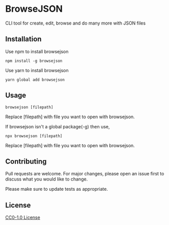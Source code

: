 # BrowseJSON

CLI tool for create, edit, browse and do many more with JSON files

## Installation

Use npm to install browsejson

```
npm install -g browsejson
```

Use yarn to install browsejson

```
yarn global add browsejson
```

## Usage

```
browsejson [filepath]
```

Replace [filepath] with file you want to open with browsejson.

If browsejson isn't a global package(-g) then use,

```
npx browsejson [filepath]
```

Replace [filepath] with file you want to open with browsejson.

## Contributing

Pull requests are welcome. For major changes, please open an issue first to discuss what you would like to change.

Please make sure to update tests as appropriate.

## License

[CC0-1.0 License](https://choosealicense.com/licenses/cc0-1.0/)
